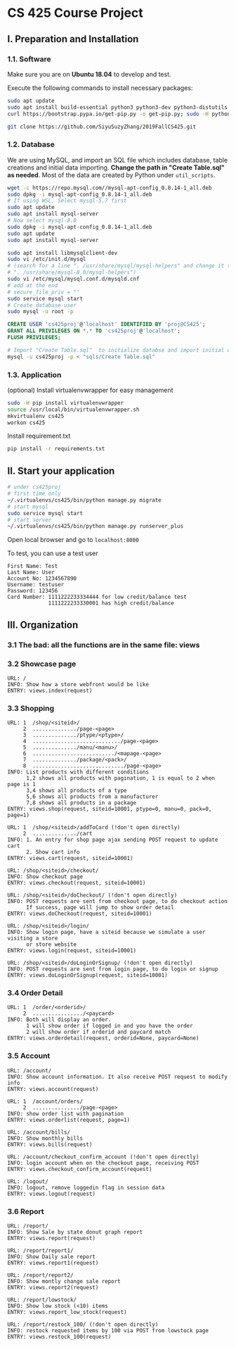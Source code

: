 # CS 425 Course Project

## I. Preparation and Installation

### 1.1. Software

Make sure you are on **Ubuntu 18.04** to develop and test.

Execute the following commands to install necessary packages:

```bash
sudo apt update
sudo apt install build-essential python3 python3-dev python3-distutils libssl-dev
curl https://bootstrap.pypa.io/get-pip.py -o get-pip.py; sudo -H python3 get-pip.py

git clone https://github.com/SiyuSuzyZhang/2019FallCS425.git
```

### 1.2. Database

We are using MySQL, and import an SQL file which includes database, table
creations and initial data importing.
**Change the path in "Create Table.sql" as needed**.
Most of the data are created by Python under `util_scripts`.

```bash
wget -c https://repo.mysql.com//mysql-apt-config_0.8.14-1_all.deb
sudo dpkg -i mysql-apt-config_0.8.14-1_all.deb 
# If using WSL, Select mysql-5.7 first
sudo apt update
sudo apt install mysql-server
# Now select mysql-8.0
sudo dpkg -i mysql-apt-config_0.8.14-1_all.deb 
sudo apt update
sudo apt install mysql-server

sudo apt install libmysqlclient-dev
sudo vi /etc/init.d/mysql
# (search for a line ". /usr/share/mysql/mysql-helpers" and change it to
# ". /usr/share/mysql-8.0/mysql-helpers")
sudo vi /etc/mysql/mysql.conf.d/mysqld.cnf
# add at the end
# secure_file_priv = ""
sudo service mysql start
# Create database user
sudo mysql -u root -p
```

```sql
CREATE USER 'cs425proj'@'localhost' IDENTIFIED BY 'proj@CS425';
GRANT ALL PRIVILEGES ON *.* TO 'cs425proj'@'localhost';
FLUSH PRIVILEGES;
```

```bash
# Import "Create Table.sql"  to initialize databse and import initial data
mysql -u cs425proj -p < "sqls/Create Table.sql"
```

### 1.3. Application

(optional) Install virtualenvwrapper for easy management 

```bash
sudo -H pip install virtualenvwrapper
source /usr/local/bin/virtualenvwrapper.sh
mkvirtualenv cs425
workon cs425

```

Install requirement.txt

```bash
pip install -r requirements.txt
```


## II. Start your application

```bash
# under cs425proj
# first time only
~/.virtualenvs/cs425/bin/python manage.py migrate
# start mysql
sudo service mysql start
# start server
~/.virtualenvs/cs425/bin/python manage.py runserver_plus
```

Open local browser and go to `localhost:8000`

To test, you can use a test user

```
First Name: Test
Last Name: User
Account No: 1234567890
Username: testuser
Password: 123456
Card Number: 1111222233334444 for low credit/balance test
             1111222233330001 has high credit/balance
```

## III. Organization

### 3.1 The bad: all the functions are in the same file: views

### 3.2 Showcase page

```
URL: /
INFO: Show how a store webfront would be like
ENTRY: views.index(request)
```

### 3.3 Shopping

```
URL: 1  /shop/<siteid>/
     2  ............../page-<page>
     3  ............../ptype/<ptype>/
     4  ............................/page-<page>
     5  ............../manu/<manu>/
     6  ........................../<mapage-<page>
     7  ............../package/<pack>/
     8  ............................./page-<page>
INFO: List products with different conditions
      1,2 shows all products with pagination, 1 is equal to 2 when page is 1
      3,4 shows all products of a type
      5,6 shows all products from a manufacturer
      7,8 shows all products in a package
ENTRY: views.shop(request, siteid=10001, ptype=0, manu=0, pack=0, page=1)
```

```
URL: 1  /shop/<siteid>/addToCard (!don't open directly)
     2  ............../cart
INFO: 1. An entry for shop page ajax sending POST request to update cart
      2. Show cart info
ENTRY: views.cart(request, siteid=10001)
```

```
URL: /shop/<siteid>/checkout/
INFO: Show checkout page
ENTRY: views.checkout(request, siteid=10001)
```

```
URL: /shop/<siteid>/doCheckout/ (!don't open directly)
INFO: POST requests are sent from checkout page, to do checkout action
      If success, page will jump to show order detail
ENTRY: views.doCheckout(request, siteid=10001)
```

```
URL: /shop/<siteid>/login/
INFO: Show login page, have a siteid because we simulate a user visiting a store
      or store website
ENTRY: views.login(request, siteid=10001)
```

```
URL: /shop/<siteid>/doLoginOrSignup/ (!don't open directly)
INFO: POST requests are sent from login page, to do login or signup
ENTRY: views.doLoginOrSignup(request, siteid=10001)
```

### 3.4 Order Detail

```
URL: 1  /order/<orderid>/
     2  ................/<paycard>
INFO: Both will display an order.
      1 will show order if logged in and you have the order
      2 will show order if orderid and paycard match
ENTRY: views.orderdetail(request, orderid=None, paycard=None)
```

### 3.5 Account

```
URL: /account/
INFO: Show account information. It also receive POST request to modify info
ENTRY: views.account(request)
```

```
URL: 1  /account/orders/
     2  .............../page-<page>
INFO: show order list with pagination
ENTRY: views.orderlist(request, page=1)
```

```
URL: /account/bills/
INFO: Show monthly bills
ENTRY: views.bills(request)
```


```
URL: /account/checkout_confirm_account (!don't open directly)
INFO: login account when on the checkout page, receiving POST
ENTRY: views.checkout_confirm_account(request)
```

```
URL: /logout/
INFO: logout, remove loggedin flag in session data
ENTRY: views.logout(request)
```

### 3.6 Report

```
URL: /report/
INFO: Show Sale by state donut graph report
ENTRY: views.report(request)
```

```
URL: /report/report1/
INFO: Show Daily sale report
ENTRY: views.report1(request)
```

```
URL: /report/report2/
INFO: Show montly change sale report
ENTRY: views.report2(request)
```

```
URL: /report/lowstock/
INFO: Show low stock (<10) items
ENTRY: views.report_low_stock(request)
```

```
URL: /report/restock_100/ (!don't open directly)
INFO: restock requested items by 100 via POST from lowstock page
ENTRY: views.restock_100(request)
```